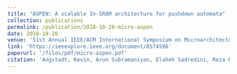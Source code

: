 ```yaml
---
title: "ASPEN: A scalable In-SRAM architecture for pushdown automata"
collection: publications
permalink: /publication/2018-10-20-micro-aspen
date: 2018-10-20
venue: '51st Annual IEEE/ACM International Symposium on Microarchitecture (MICRO)'
link: 'https://ieeexplore.ieee.org/document/8574596'
paperurl: '/files/pdf/micro-aspen.pdf'
citation: 'Angstadt, Kevin, Arun Subramaniyan, Elaheh Sadredini, Reza Rahimi, Kevin Skadron, Westley Weimer, and Reetuparna Das. 2018. &quot;ASPEN: A scalable In-SRAM architecture for pushdown automata&quot; <i>51st Annual IEEE/ACM International Symposium on Microarchitecture (MICRO)</i> doi: 10.1109/MICRO.2018.00079'
---
```

